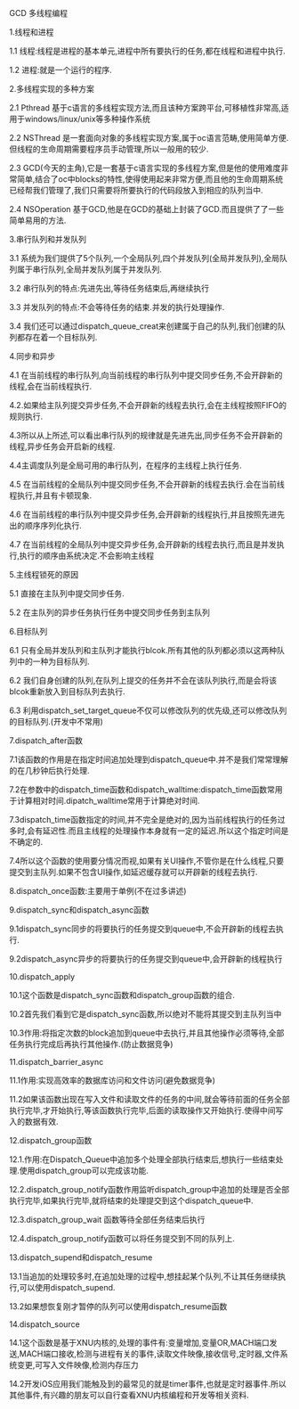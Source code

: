 GCD 多线程编程


1.线程和进程

1.1 线程:线程是进程的基本单元,进程中所有要执行的任务,都在线程和进程中执行.


1.2 进程:就是一个运行的程序.

2.多线程实现的多种方案

2.1 Pthread 基于c语言的多线程实现方法,而且该种方案跨平台,可移植性非常高,适用于windows/linux/unix等多种操作系统

2.2 NSThread 是一套面向对象的多线程实现方案,属于oc语言范畴,使用简单方便.但线程的生命周期需要程序员手动管理,所以一般用的较少.

2.3 GCD(今天的主角),它是一套基于c语言实现的多线程方案,但是他的使用难度非常简单,结合了oc中blocks的特性,使得使用起来非常方便,而且他的生命周期系统已经帮我们管理了,我们只需要将所要执行的代码段放入到相应的队列当中.

2.4 NSOperation 基于GCD,他是在GCD的基础上封装了GCD.而且提供了了一些简单易用的方法.

3.串行队列和并发队列

3.1 系统为我们提供了5个队列,一个全局队列,四个并发队列(全局并发队列),全局队列属于串行队列,全局并发队列属于并发队列.

3.2 串行队列的特点:先进先出,等待任务结束后,再继续执行

3.3 并发队列的特点:不会等待任务的结束.并发的执行处理操作.

3.4 我们还可以通过dispatch_queue_creat来创建属于自己的队列,我们创建的队列都存在着一个目标队列.

4.同步和异步

4.1 在当前线程的串行队列,向当前线程的串行队列中提交同步任务,不会开辟新的线程,会在当前线程执行.

4.2.如果给主队列提交异步任务,不会开辟新的线程去执行,会在主线程按照FIFO的规则执行.

4.3所以从上所述,可以看出串行队列的规律就是先进先出,同步任务不会开辟新的线程,异步任务会开启新的线程.

4.4主调度队列是全局可用的串行队列，在程序的主线程上执行任务.

4.5  在当前线程的全局队列中提交同步任务,不会开辟新的线程去执行.会在当前线程执行,并且有卡顿现象.

4.6 在当前线程的串行队列中提交异步任务,会开辟新的线程执行,并且按照先进先出的顺序序列化执行.

4.7 在当前线程的全局队列中提交异步任务,会开辟新的线程去执行,而且是并发执行,执行的顺序由系统决定.不会影响主线程

5.主线程锁死的原因

5.1 直接在主队列中提交同步任务.

5.2 在主队列的异步任务执行任务中提交同步任务到主队列

6.目标队列

6.1 只有全局并发队列和主队列才能执行blcok.所有其他的队列都必须以这两种队列中的一种为目标队列.

6.2 我们自身创建的队列,在队列上提交的任务并不会在该队列执行,而是会将该blcok重新放入到目标队列去执行.

6.3 利用dispatch_set_target_queue不仅可以修改队列的优先级,还可以修改队列的目标队列.(开发中不常用)

7.dispatch_after函数

7.1该函数的作用是在指定时间追加处理到dispatch_queue中.并不是我们常常理解的在几秒钟后执行处理.

7.2在参数中的dispatch_time函数和dispatch_walltime:dispatch_time函数常用于计算相对时间.dipatch_walltime常用于计算绝对时间.

7.3dispatch_time函数指定的时间,并不完全是绝对的,因为当前线程执行的任务过多时,会有延迟性.而且主线程的处理操作本身就有一定的延迟.所以这个指定时间是不确定的.

7.4所以这个函数的使用要分情况而视,如果有关UI操作,不管你是在什么线程,只要提交到主队列.如果不包含UI操作,如延迟缓存就可以开辟新的线程去执行.

8.dispatch_once函数:主要用于单例(不在过多讲述)

9.dispatch_sync和dispatch_async函数

9.1dispatch_sync同步的将要执行的任务提交到queue中,不会开辟新的线程去执行.

9.2dispatch_async异步的将要执行的任务提交到queue中,会开辟新的线程执行

10.dispatch_apply

10.1这个函数是dispatch_sync函数和dispatch_group函数的组合.

10.2首先我们看到它是dispatch_sync函数,所以绝对不能将其提交到主队列当中

10.3作用:将指定次数的block追加到queue中去执行,并且其他操作必须等待,全部任务执行完成后再执行其他操作.(防止数据竞争)

11.dispatch_barrier_async

11.1作用:实现高效率的数据库访问和文件访问(避免数据竞争)

11.2如果该函数出现在写入文件和读取文件的任务的中间,就会等待前面的任务全部执行完毕,才开始执行,等该函数执行完毕,后面的读取操作又开始执行.使得中间写入的数据有效.

12.dispatch_group函数

12.1.作用:在Dispatch_Queue中追加多个处理全部执行结束后,想执行一些结束处理.使用dispatch_group可以完成该功能.

12.2.dispatch_group_notify函数作用监听dispatch_group中追加的处理是否全部执行完毕,如果执行完毕,就将结束的处理提交到这个dispatch_queue中.

12.3.dispatch_group_wait 函数等待全部任务结束后执行

12.4.dispatch_group_notify函数可以将任务提交到不同的队列上.

13.dispatch_supend和dispatch_resume

13.1当追加的处理较多时,在追加处理的过程中,想挂起某个队列,不让其任务继续执行,可以使用dispatch_supend.

13.2如果想恢复刚才暂停的队列可以使用dispatch_resume函数

14.dispatch_source

14.1这个函数是基于XNU内核的,处理的事件有:变量增加,变量OR,MACH端口发送,MACH端口接收,检测与进程有关的事件,读取文件映像,接收信号,定时器,文件系统变更,可写入文件映像,检测内存压力

14.2开发iOS应用我们能触及到的最常见的就是timer事件,也就是定时器事件.所以其他事件,有兴趣的朋友可以自行查看XNU内核编程和开发等相关资料.


